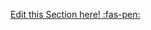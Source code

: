 <!-- DO NOT DELETE THIS LINK --> 
[Edit this Section here! :fas-pen:](https://github.com/nus-cs-2030/ay1920-s2/edit/master/contents/textbook/lecture03/overloadingVsOverriding/exercises.md)
<!-- DO NOT DELETE THIS LINK --> 